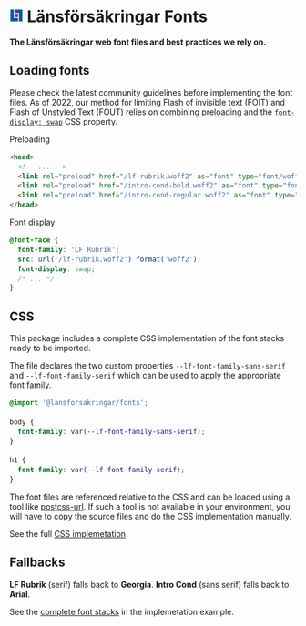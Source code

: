 # <img src="https://github.com/LF-digitala-kanaler/favicon/blob/master/icon.svg" width="24"> Länsförsäkringar Fonts

**The Länsförsäkringar web font files and best practices we rely on.**

## Loading fonts

Please check the latest community guidelines before implementing the font files.
As of 2022, our method for limiting Flash of invisible text (FOIT) and Flash of
Unstyled Text (FOUT) relies on combining preloading and the
[`font-display: swap`][font-swap] CSS property.

Preloading

```html
<head>
  <!-- ... -->
  <link rel="preload" href="/lf-rubrik.woff2" as="font" type="font/woff2" crossorigin>
  <link rel="preload" href="/intro-cond-bold.woff2" as="font" type="font/woff2" crossorigin>
  <link rel="preload" href="/intro-cond-regular.woff2" as="font" type="font/woff2" crossorigin>
</head>
```

Font display

```css
@font-face {
  font-family: 'LF Rubrik';
  src: url('/lf-rubrik.woff2') format('woff2');
  font-display: swap;
  /* ... */
}
```

## CSS

This package includes a complete CSS implementation of the font stacks ready to
be imported.

The file declares the two custom properties
`--lf-font-family-sans-serif` and `--lf-font-family-serif` which can be used to
apply the appropriate font family.

```css
@import '@lansforsakringar/fonts';

body {
  font-family: var(--lf-font-family-sans-serif);
}

h1 {
  font-family: var(--lf-font-family-serif);
}
```

The font files are referenced relative to the CSS and can be loaded using a tool
like [postcss-url](https://github.com/postcss/postcss-url). If such a tool is
not available in your environment, you will have to copy the source files and
do the CSS implementation manually.

See the full [CSS implemetation](./index.css).

## Fallbacks

**LF Rubrik** (serif) falls back to **Georgia**. **Intro Cond** (sans serif)
falls back to **Arial**.

See the [complete font stacks](./index.css#L6-L9) in the implemetation example.

[font-swap]: https://developer.mozilla.org/en-US/docs/Web/CSS/@font-face/font-display
